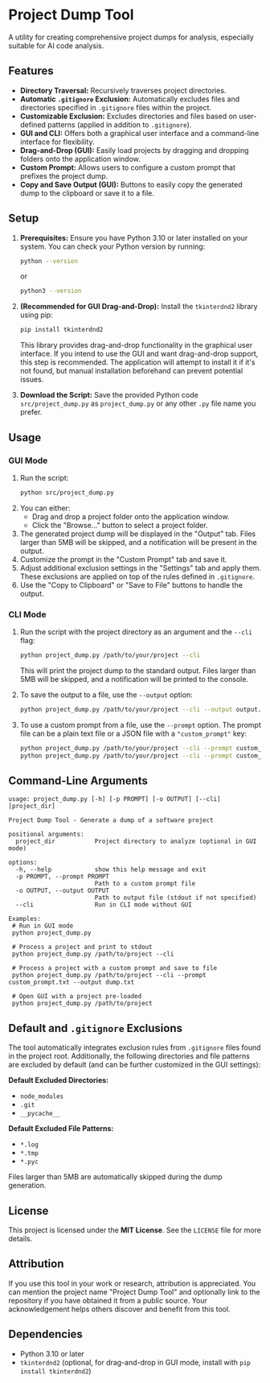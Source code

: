 # Project Dump Tool

A utility for creating comprehensive project dumps for analysis, especially suitable for AI code analysis.

## Features

- **Directory Traversal:** Recursively traverses project directories.
- **Automatic `.gitignore` Exclusion:** Automatically excludes files and directories specified in `.gitignore` files within the project.
- **Customizable Exclusion:** Excludes directories and files based on user-defined patterns (applied in addition to `.gitignore`).
- **GUI and CLI:** Offers both a graphical user interface and a command-line interface for flexibility.
- **Drag-and-Drop (GUI):** Easily load projects by dragging and dropping folders onto the application window.
- **Custom Prompt:** Allows users to configure a custom prompt that prefixes the project dump.
- **Copy and Save Output (GUI):** Buttons to easily copy the generated dump to the clipboard or save it to a file.

## Setup

1.  **Prerequisites:** Ensure you have Python 3.10 or later installed on your system. You can check your Python version by running:
    ```bash
    python --version
    ```
    or
    ```bash
    python3 --version
    ```

2.  **(Recommended for GUI Drag-and-Drop):** Install the `tkinterdnd2` library using pip:
    ```bash
    pip install tkinterdnd2
    ```
    This library provides drag-and-drop functionality in the graphical user interface. If you intend to use the GUI and want drag-and-drop support, this step is recommended. The application will attempt to install it if it's not found, but manual installation beforehand can prevent potential issues.

3.  **Download the Script:** Save the provided Python code `src/project_dump.py` as `project_dump.py` or any other `.py` file name you prefer.

## Usage

### GUI Mode

1.  Run the script:
    ```bash
    python src/project_dump.py
    ```
2.  You can either:
    - Drag and drop a project folder onto the application window.
    - Click the "Browse..." button to select a project folder.
3.  The generated project dump will be displayed in the "Output" tab. Files larger than 5MB will be skipped, and a notification will be present in the output.
4.  Customize the prompt in the "Custom Prompt" tab and save it.
5.  Adjust additional exclusion settings in the "Settings" tab and apply them. These exclusions are applied on top of the rules defined in `.gitignore`.
6.  Use the "Copy to Clipboard" or "Save to File" buttons to handle the output.

### CLI Mode

1.  Run the script with the project directory as an argument and the `--cli` flag:
    ```bash
    python project_dump.py /path/to/your/project --cli
    ```
    This will print the project dump to the standard output. Files larger than 5MB will be skipped, and a notification will be printed to the console.

2.  To save the output to a file, use the `--output` option:
    ```bash
    python project_dump.py /path/to/your/project --cli --output output.txt
    ```

3.  To use a custom prompt from a file, use the `--prompt` option. The prompt file can be a plain text file or a JSON file with a `"custom_prompt"` key:
    ```bash
    python project_dump.py /path/to/your/project --cli --prompt custom_prompt.txt --output dump.txt
    python project_dump.py /path/to/your/project --cli --prompt custom_prompt.json --output dump.txt
    ```

## Command-Line Arguments

```
usage: project_dump.py [-h] [-p PROMPT] [-o OUTPUT] [--cli] [project_dir]

Project Dump Tool - Generate a dump of a software project

positional arguments:
  project_dir           Project directory to analyze (optional in GUI mode)

options:
  -h, --help            show this help message and exit
  -p PROMPT, --prompt PROMPT
                        Path to a custom prompt file
  -o OUTPUT, --output OUTPUT
                        Path to output file (stdout if not specified)
  --cli                 Run in CLI mode without GUI

Examples:
 # Run in GUI mode
 python project_dump.py

 # Process a project and print to stdout
 python project_dump.py /path/to/project --cli

 # Process a project with a custom prompt and save to file
 python project_dump.py /path/to/project --cli --prompt custom_prompt.txt --output dump.txt

 # Open GUI with a project pre-loaded
 python project_dump.py /path/to/project
```

## Default and `.gitignore` Exclusions

The tool automatically integrates exclusion rules from `.gitignore` files found in the project root. Additionally, the following directories and file patterns are excluded by default (and can be further customized in the GUI settings):

**Default Excluded Directories:**

- `node_modules`
- `.git`
- `__pycache__`

**Default Excluded File Patterns:**

- `*.log`
- `*.tmp`
- `*.pyc`

Files larger than 5MB are automatically skipped during the dump generation.

## License

This project is licensed under the **MIT License**. See the `LICENSE` file for more details.

## Attribution

If you use this tool in your work or research, attribution is appreciated. You can mention the project name "Project Dump Tool" and optionally link to the repository if you have obtained it from a public source. Your acknowledgement helps others discover and benefit from this tool.

## Dependencies

- Python 3.10 or later
- `tkinterdnd2` (optional, for drag-and-drop in GUI mode, install with `pip install tkinterdnd2`)
```